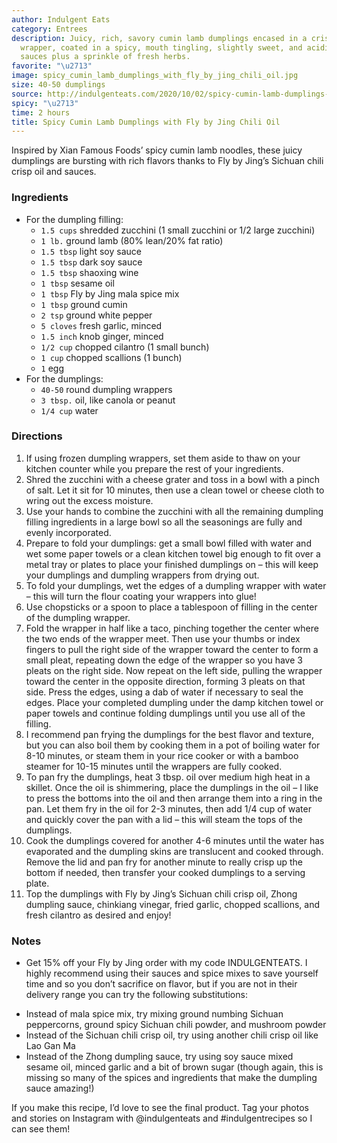 ```yaml
---
author: Indulgent Eats
category: Entrees
description: Juicy, rich, savory cumin lamb dumplings encased in a crispy and chewy
  wrapper, coated in a spicy, mouth tingling, slightly sweet, and acidic blend of
  sauces plus a sprinkle of fresh herbs.
favorite: "\u2713"
image: spicy_cumin_lamb_dumplings_with_fly_by_jing_chili_oil.jpg
size: 40-50 dumplings
source: http://indulgenteats.com/2020/10/02/spicy-cumin-lamb-dumplings-with-fly-by-jing-chili-oil-discount-code-inside/
spicy: "\u2713"
time: 2 hours
title: Spicy Cumin Lamb Dumplings with Fly by Jing Chili Oil
---
```


Inspired by Xian Famous Foods’ spicy cumin lamb noodles, these juicy dumplings are bursting with rich flavors thanks to Fly by Jing’s Sichuan chili crisp oil and sauces.

### Ingredients

* For the dumpling filling:
  * `1.5 cups` shredded zucchini (1 small zucchini or 1/2 large zucchini)
  * `1 lb.` ground lamb (80% lean/20% fat ratio)
  * `1.5 tbsp` light soy sauce
  * `1.5 tbsp` dark soy sauce
  * `1.5 tbsp` shaoxing wine
  * `1 tbsp` sesame oil
  * `1 tbsp` Fly by Jing mala spice mix
  * `1 tbsp` ground cumin
  * `2 tsp` ground white pepper
  * `5 cloves` fresh garlic, minced
  * `1.5 inch` knob ginger, minced
  * `1/2 cup` chopped cilantro (1 small bunch)
  * `1 cup` chopped scallions (1 bunch)
  * `1` egg
* For the dumplings:
  * `40-50` round dumpling wrappers
  * `3 tbsp.` oil, like canola or peanut
  * `1/4 cup` water

### Directions

1. If using frozen dumpling wrappers, set them aside to thaw on your kitchen counter while you prepare the rest of your ingredients.
2. Shred the zucchini with a cheese grater and toss in a bowl with a pinch of salt. Let it sit for 10 minutes, then use a clean towel or cheese cloth to wring out the excess moisture.
3. Use your hands to combine the zucchini with all the remaining dumpling filling ingredients in a large bowl so all the seasonings are fully and evenly incorporated.
4. Prepare to fold your dumplings: get a small bowl filled with water and wet some paper towels or a clean kitchen towel big enough to fit over a metal tray or plates to place your finished dumplings on – this will keep your dumplings and dumpling wrappers from drying out.
5. To fold your dumplings, wet the edges of a dumpling wrapper with water – this will turn the flour coating your wrappers into glue!
6. Use chopsticks or a spoon to place a tablespoon of filling in the center of the dumpling wrapper.
7. Fold the wrapper in half like a taco, pinching together the center where the two ends of the wrapper meet. Then use your thumbs or index fingers to pull the right side of the wrapper toward the center to form a small pleat, repeating down the edge of the wrapper so you have 3 pleats on the right side. Now repeat on the left side, pulling the wrapper toward the center in the opposite direction, forming 3 pleats on that side. Press the edges, using a dab of water if necessary to seal the edges. Place your completed dumpling under the damp kitchen towel or paper towels and continue folding dumplings until you use all of the filling.
8. I recommend pan frying the dumplings for the best flavor and texture, but you can also boil them by cooking them in a pot of boiling water for 8-10 minutes, or steam them in your rice cooker or with a bamboo steamer for 10-15 minutes until the wrappers are fully cooked.
9. To pan fry the dumplings, heat 3 tbsp. oil over medium high heat in a skillet. Once the oil is shimmering, place the dumplings in the oil – I like to press the bottoms into the oil and then arrange them into a ring in the pan. Let them fry in the oil for 2-3 minutes, then add 1/4 cup of water and quickly cover the pan with a lid – this will steam the tops of the dumplings.
10. Cook the dumplings covered for another 4-6 minutes until the water has evaporated and the dumpling skins are translucent and cooked through. Remove the lid and pan fry for another minute to really crisp up the bottom if needed, then transfer your cooked dumplings to a serving plate.
11. Top the dumplings with Fly by Jing’s Sichuan chili crisp oil, Zhong dumpling sauce, chinkiang vinegar, fried garlic, chopped scallions, and fresh cilantro as desired and enjoy!

### Notes

- Get 15% off your Fly by Jing order with my code INDULGENTEATS. I highly recommend using their sauces and spice mixes to save yourself time and so you don’t sacrifice on flavor, but if you are not in their delivery range you can try the following substitutions:

* Instead of mala spice mix, try mixing ground numbing Sichuan peppercorns, ground spicy Sichuan chili powder, and mushroom powder
* Instead of the Sichuan chili crisp oil, try using another chili crisp oil like Lao Gan Ma
* Instead of the Zhong dumpling sauce, try using soy sauce mixed sesame oil, minced garlic and a bit of brown sugar (though again, this is missing so many of the spices and ingredients that make the dumpling sauce amazing!)

If you make this recipe, I’d love to see the final product. Tag your photos and stories on Instagram with @indulgenteats and #indulgentrecipes so I can see them!